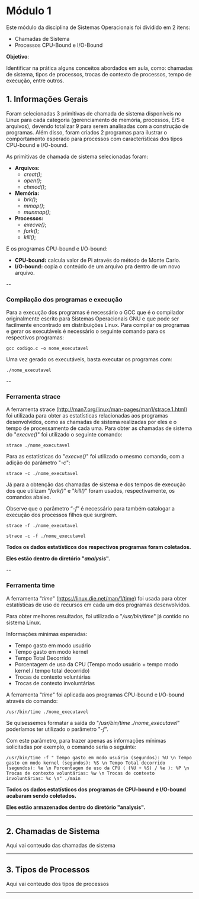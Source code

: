 # Módulo 1

Este módulo da disciplina de Sistemas Operacionais foi dividido em 2 itens:
- Chamadas de Sistema
- Processos CPU-Bound e I/O-Bound

**Objetivo**: 

Identificar na prática alguns conceitos abordados em aula, como: chamadas de sistema, tipos de processos, trocas de contexto de processos, tempo de execução, entre outros.


## 1. Informações Gerais

Foram selecionadas 3 primitivas de chamada de sistema disponíveis no Linux para cada categoria (gerenciamento de memória, processos, E/S e arquivos), devendo totalizar 9 para serem analisadas com a construção de programas.
Além disso, foram criados 2 programas para ilustrar o comportamento esperado para processos com características dos tipos CPU-bound e I/O-bound.

As primitivas de chamada de sistema selecionadas foram:
- **Arquivos:** 
    - _creat()_; 
    - _open()_;
    - _chmod()_;
- **Memória:** 
    - _brk()_;
    - _mmap()_;
    - _munmap()_;
- **Processos:** 
    - _execve()_;
    - _fork()_;
    - _kill()_;

E os programas CPU-bound e I/O-bound:
- **CPU-bound:** calcula valor de Pi através do método de Monte Carlo.
- **I/O-bound:** copia o conteúdo de um arquivo pra dentro de um novo arquivo.

--

### Compilação dos programas e execução

Para a execução dos programas é necessário o GCC que é o compilador originalmente escrito para Sistemas Operacionais GNU e que pode ser facilmente encontrado em distribuições Linux. 
Para compilar os programas e gerar os executáveis é necessário o seguinte comando para os respectivos programas:
```
gcc codigo.c -o nome_executavel
```
Uma vez gerado os executáveis, basta executar os programas com:
```
./nome_executavel
```

--


### Ferramenta strace

A ferramenta strace (http://man7.org/linux/man-pages/man1/strace.1.html) foi utilizada para obter as estatísticas relacionadas aos programas desenvolvidos, como as chamadas de sistema realizadas por eles e o tempo de processamento de cada uma.
Para obter as chamadas de sistema do "_execve()_" foi utilizado o seguinte comando:
```
strace ./nome_executavel
```
Para as estatísticas do "_execve()_" foi utilizado o mesmo comando, com a adição do parâmetro "_-c_":
```
strace -c ./nome_executavel
```

Já para a obtenção das chamadas de sistema e dos tempos de execução dos que utilizam "_fork()_" e "_kill()_" foram usados, respectivamente, os comandos abaixo.

Observe que o parâmetro “_-f_” é necessário para também catalogar a execução dos processos filhos que surgirem.

```
strace -f ./nome_executavel
```
```
strace -c -f ./nome_executavel
```

**Todos os dados estatísticos dos respectivos programas foram coletados.**

**Eles estão dentro do diretório "_analysis_".**

--


### Ferramenta time

A ferramenta "_time_" (https://linux.die.net/man/1/time) foi usada para obter estatísticas de uso de recursos em cada um dos programas desenvolvidos.

Para obter melhores resultados, foi utilizado o "_/usr/bin/time_" já contido no sistema Linux.

Informações mínimas esperadas:
 - Tempo gasto em modo usuário
 - Tempo gasto em modo kernel
 - Tempo Total Decorrido
 - Porcentagem de uso da CPU (Tempo modo usuário + tempo modo kernel / tempo total decorrido) 
 - Trocas de contexto voluntárias
 - Trocas de contexto involuntárias

A ferramenta "_time_" foi aplicada aos programas CPU-bound e I/O-bound através do comando:
```
/usr/bin/time ./nome_executavel
```
Se quisessemos formatar a saída do "_/usr/bin/time ./nome_executavel_" poderíamos ter utilizado o parâmetro "_-f_".

Com este parâmetro, para trazer apenas as informações mínimas solicitadas por exemplo, o comando seria o seguinte:
```
/usr/bin/time -f " Tempo gasto em modo usuário (segundos): %U \n Tempo gasto em modo kernel (segundos): %S \n Tempo Total decorrido (segundos): %e \n Porcentagem de uso da CPU ( (%U + %S) / %e ): %P \n Trocas de contexto voluntárias: %w \n Trocas de contexto involuntárias: %c \n" ./main
```

**Todos os dados estatísticos dos programas de CPU-bound e I/O-bound acabaram sendo coletados.**
 
 **Eles estão armazenados dentro do diretório "analysis".**
 
 
 -----
 

## 2. Chamadas de Sistema


Aqui vai conteudo das chamadas de sistema
    
    

-----


## 3. Tipos de Processos


Aqui vai conteudo dos tipos de processos
    
    
-----



